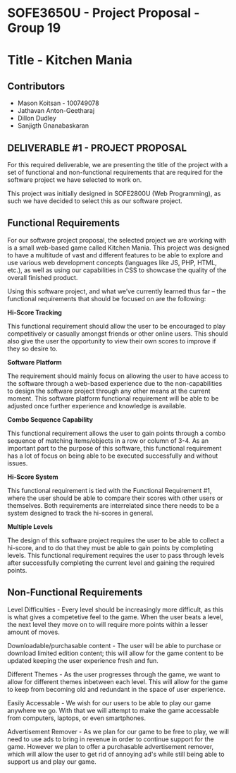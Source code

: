 # SOFE3650U - Project Proposal - Group 19
# Title - Kitchen Mania 
## Contributors 
* Mason Koitsan - 100749078
* Jathavan Anton-Geetharaj
* Dillon Dudley
* Sanjigth Gnanabaskaran

## DELIVERABLE #1 - PROJECT PROPOSAL 

For this required deliverable, we are presenting the title of the project with a set of functional and non-functional requirements that are required for the software project we have selected to work on. 

This project was initially designed in SOFE2800U (Web Programming), as such we have decided to select this as our software project. 

## Functional Requirements
For our software project proposal, the selected project we are working with is a small web-based game called Kitchen Mania. This project was designed to have a multitude of vast and different features to be able to explore and use various web development concepts (languages like JS, PHP, HTML, etc.), as well as using our capabilities in CSS to showcase the quality of the overall finished product. 

Using this software project, and what we’ve currently learned thus far – the functional requirements that should be focused on are the following:

**Hi-Score Tracking**

This functional requirement should allow the user to be encouraged to play competitively or casually amongst friends or other online users. This should also give the user the opportunity to view their own scores to improve if they so desire to. 

**Software Platform**

The requirement should mainly focus on allowing the user to have access to the software through a web-based experience due to the non-capabilities to design the software project through any other means at the current moment. This software platform functional requirement will be able to be adjusted once further experience and knowledge is available. 

**Combo Sequence Capability**

This functional requirement allows the user to gain points through a combo sequence of matching items/objects in a row or column of 3-4. As an important part to the purpose of this software, this functional requirement has a lot of focus on being able to be executed successfully and without issues. 

**Hi-Score System**

This functional requirement is tied with the Functional Requirement #1, where the user should be able to compare their scores with other users or themselves. Both requirements are interrelated since there needs to be a system designed to track the hi-scores in general. 

**Multiple Levels**

The design of this software project requires the user to be able to collect a hi-score, and to do that they must be able to gain points by completing levels. This functional requirement requires the user to pass through levels after successfully completing the current level and gaining the required points. 

## Non-Functional Requirements
Level Difficulties - Every level should be increasingly more difficult, as this is what gives a competetive feel to the game. When the user beats a level, the next level they move on to will require more points within a lesser amount of moves.

Downloadable/purchasable content - The user will be able to purchase or download limited edition content; this will allow for the game content to be updated keeping the user experience fresh and fun.

Different Themes - As the user progresses through the game, we want to allow for different themes inbetween each level. This will allow for the game to keep from becoming old and redundant in the space of user experience.

Easily Accessable - We wish for our users to be able to play our game anywhere we go. With that we will attempt to make the game accessable from computers, laptops, or even smartphones.

Advertisement Remover - As we plan for our game to be free to play, we will need to use ads to bring in revenue in order to continue support for the game. However we plan to offer a purchasable advertisement remover, which will allow the user to get rid of annoying ad's while still being able to support us and play our game.
